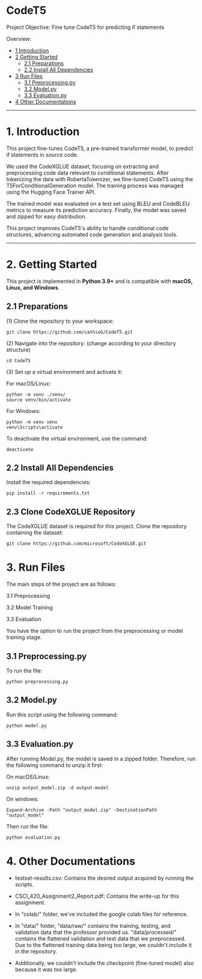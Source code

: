# CodeT5
Project Objective: Fine tune CodeT5 for predicting if statements

Overview:
* [1 Introduction](#1-introduction)  
* [2 Getting Started](#2-getting-started)  
  * [2.1 Preparations](#21-preparations)  
  * [2.2 Install All Dependencies](#22-install-all-dependencies)  
* [3 Run Files](#3-run-files)
  * [3.1 Preprocessing.py](#31-preprocessing.py)
  * [3.2 Model.py](32-model.py)
  * [3.3 Evaluation.py](33-evaluation.py)
* [4 Other Documentations](#4-other-documentations)
---

# **1. Introduction**  
This project fine-tunes CodeT5, a pre-trained transformer model, to predict if statements in source code. 

We used the CodeXGLUE dataset, focusing on extracting and preprocessing code data relevant to conditional statements. After tokenizing the data with RobertaTokenizer, we fine-tuned CodeT5 using the T5ForConditionalGeneration model. The training process was managed using the Hugging Face Trainer API.

The trained model was evaluated on a test set using BLEU and CodeBLEU metrics to measure its prediction accuracy. Finally, the model was saved and zipped for easy distribution.

This project improves CodeT5's ability to handle conditional code structures, advancing automated code generation and analysis tools.

---

# **2. Getting Started**  

This project is implemented in **Python 3.9+** and is compatible with **macOS, Linux, and Windows**.  

## **2.1 Preparations**  

(1) Clone the repository to your workspace:  
```shell
git clone https://github.com/cathieG/CodeT5.git
```
(2) Navigate into the repository: (change according to your directory structure)
```shell
cd CodeT5
```
(3) Set up a virtual environment and activate it:

For macOS/Linux:
```shell
python -m venv ./venv/
source venv/bin/activate
```
For Windows:
```shell
python -m venv venv
venv\Scripts\activate
```

To deactivate the virtual environment, use the command:
```shell
deactivate
```
## **2.2 Install All Dependencies**

Install the required dependencies:
```shell
pip install -r requirements.txt
```
## **2.3 Clone CodeXGLUE Repository**

The CodeXGLUE dataset is required for this project. Clone the repository containing the dataset:
```shell
git clone https://github.com/microsoft/CodeXGLUE.git
```

# **3. Run Files**

The main steps of the project are as follows:

3.1 Preprocessing

3.2 Model Training

3.3 Evaluation

You have the option to run the project from the preprocessing or model training stage.

## **3.1 Preprocessing.py**
To run the file: 
```shell
python preprocessing.py
```
## **3.2 Model.py**

Run this script using the following command:
```shell
python model.py
```

## **3.3 Evaluation.py**
After running Model.py, the model is saved in a zipped folder. Therefore, run the following command to unzip it first:

On macOS/Linux:
```shell
unzip output_model.zip -d output-model
```
On windows:
```shell
Expand-Archive -Path "output_model.zip" -DestinationPath "output_model"
```
Then run the file:
```shell
python evaluation.py
```

# **4. Other Documentations**

- testset-results.csv: Contains the desired output acquired by running the scripts.

- CSCI_420_Assignment2_Report.pdf: Contains the write-up for this assignment.

- In "colab/" folder, we've included the google colab files for reference.

- In "data/" folder, "data/raw/" contains the training, testing, and validation data that the professor provided us.
"data/processed/" contains the flattened validation and test data that we preprocessed. Due to the flattened training data being too large, we couldn't include it in the repository.

- Additionally, we couldn't include the checkpoint (fine-tuned model) also because it was too large.






















